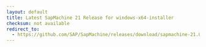 ```yaml
---
layout: default
title: Latest SapMachine 21 Release for windows-x64-installer
checksum: not available
redirect_to:
  - https://github.com/SAP/SapMachine/releases/download/sapmachine-21.0.1/sapmachine-jre-21.0.1_windows-x64_bin.msi
---
```

